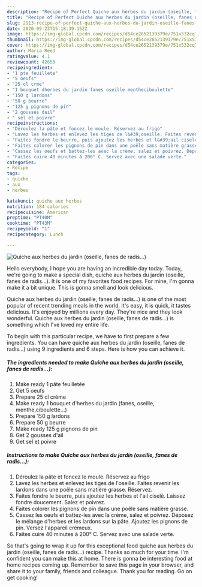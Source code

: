 ```yaml
---
description: "Recipe of Perfect Quiche aux herbes du jardin (oseille, fanes de radis...)"
title: "Recipe of Perfect Quiche aux herbes du jardin (oseille, fanes de radis...)"
slug: 2913-recipe-of-perfect-quiche-aux-herbes-du-jardin-oseille-fanes-de-radis
date: 2020-09-23T15:18:39.152Z
image: https://img-global.cpcdn.com/recipes/d54ce2652139379e/751x532cq70/quiche-aux-herbes-du-jardin-oseille-fanes-de-radis-photo-principale-de-la-recette.jpg
thumbnail: https://img-global.cpcdn.com/recipes/d54ce2652139379e/751x532cq70/quiche-aux-herbes-du-jardin-oseille-fanes-de-radis-photo-principale-de-la-recette.jpg
cover: https://img-global.cpcdn.com/recipes/d54ce2652139379e/751x532cq70/quiche-aux-herbes-du-jardin-oseille-fanes-de-radis-photo-principale-de-la-recette.jpg
author: Maria Reed
ratingvalue: 4.1
reviewcount: 42658
recipeingredient:
- "1 pte feuillete"
- "5 oeufs"
- "25 cl crme"
- "1 bouquet dherbes du jardin fanes oseille mentheciboulette"
- "150 g lardons"
- "50 g beurre"
- "125 g pignons de pin"
- "2 gousses dail"
- " sel et poivre"
recipeinstructions:
- "Déroulez la pâte et foncez le moule. Réservez au frigo"
- "Lavez les herbes et enlevez les tiges de l&#39;oseille. Faites revenir les lardons dans une poêle sans matière grasse. Réservez."
- "Faites fondre le beurre, puis ajoutez les herbes et l&#39;ail ciselé. Laissez fondre doucement. Salez et poivrez."
- "Faites colorer les pignons de pin dans une poêle sans matière grasse."
- "Cassez les oeufs et battez-les avec la crème, salez et poivrez. Déposez le mélange d&#39;herbes et les lardons sur la pâte. Ajoutez les pignons de pin. Versez l&#39;appareil crémeux."
- "Faites cuire 40 minutes à 200° C. Servez avec une salade verte."
categories:
- Recipe
tags:
- quiche
- aux
- herbes

katakunci: quiche aux herbes 
nutrition: 184 calories
recipecuisine: American
preptime: "PT40M"
cooktime: "PT43M"
recipeyield: "1"
recipecategory: Lunch

---
```



![Quiche aux herbes du jardin (oseille, fanes de radis...)](https://img-global.cpcdn.com/recipes/d54ce2652139379e/751x532cq70/quiche-aux-herbes-du-jardin-oseille-fanes-de-radis-photo-principale-de-la-recette.jpg)

Hello everybody, I hope you are having an incredible day today. Today, we're going to make a special dish, quiche aux herbes du jardin (oseille, fanes de radis...). It is one of my favorites food recipes. For mine, I'm gonna make it a bit unique. This is gonna smell and look delicious.



Quiche aux herbes du jardin (oseille, fanes de radis...) is one of the most popular of recent trending meals in the world. It's easy, it is quick, it tastes delicious. It's enjoyed by millions every day. They're nice and they look wonderful. Quiche aux herbes du jardin (oseille, fanes de radis...) is something which I've loved my entire life.


To begin with this particular recipe, we have to first prepare a few ingredients. You can have quiche aux herbes du jardin (oseille, fanes de radis...) using 9 ingredients and 6 steps. Here is how you can achieve it.

<!--inarticleads1-->

##### The ingredients needed to make Quiche aux herbes du jardin (oseille, fanes de radis...):

1. Make ready 1 pâte feuilletée
1. Get 5 oeufs
1. Prepare 25 cl crème
1. Make ready 1 bouquet d&#39;herbes du jardin (fanes, oseille, menthe,ciboulette...)
1. Prepare 150 g lardons
1. Prepare 50 g beurre
1. Make ready 125 g pignons de pin
1. Get 2 gousses d&#39;ail
1. Get  sel et poivre




<!--inarticleads2-->

##### Instructions to make Quiche aux herbes du jardin (oseille, fanes de radis...):

1. Déroulez la pâte et foncez le moule. Réservez au frigo
1. Lavez les herbes et enlevez les tiges de l&#39;oseille. Faites revenir les lardons dans une poêle sans matière grasse. Réservez.
1. Faites fondre le beurre, puis ajoutez les herbes et l&#39;ail ciselé. Laissez fondre doucement. Salez et poivrez.
1. Faites colorer les pignons de pin dans une poêle sans matière grasse.
1. Cassez les oeufs et battez-les avec la crème, salez et poivrez. Déposez le mélange d&#39;herbes et les lardons sur la pâte. Ajoutez les pignons de pin. Versez l&#39;appareil crémeux.
1. Faites cuire 40 minutes à 200° C. Servez avec une salade verte.




So that's going to wrap it up for this exceptional food quiche aux herbes du jardin (oseille, fanes de radis...) recipe. Thanks so much for your time. I'm confident you can make this at home. There is gonna be interesting food at home recipes coming up. Remember to save this page in your browser, and share it to your family, friends and colleague. Thank you for reading. Go on get cooking!
